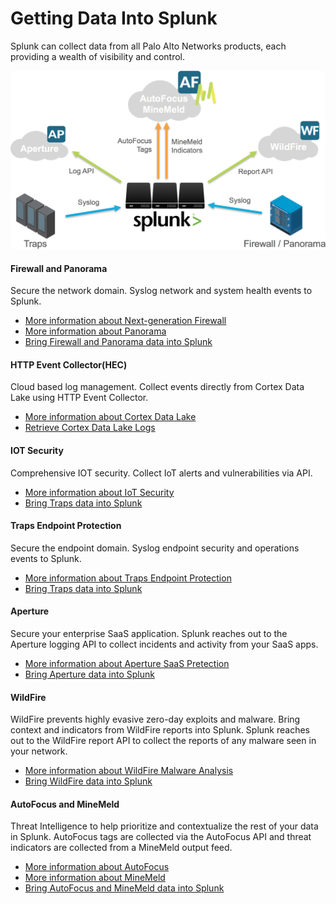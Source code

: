 # Getting Data Into Splunk

Splunk can collect data from all Palo Alto Networks products, each providing a wealth of visibility and control.

<img src="/assets/architecture.png" alt="Architecture Diagram" class="no-shadow">

#### Firewall and Panorama

Secure the network domain. Syslog network and system health events to Splunk.

- [More information about Next-generation Firewall](https://www.paloaltonetworks.com/products/secure-the-network/next-generation-firewall)
- [More information about Panorama](https://www.paloaltonetworks.com/products/management/panorama)
- [Bring Firewall and Panorama data into Splunk](/firewalls-panorama-and-traps.md)

#### HTTP Event Collector(HEC)

Cloud based log management. Collect events directly from Cortex Data Lake using HTTP Event Collector.

- [More information about Cortex Data Lake](https://www.paloaltonetworks.com/cortex/cortex-data-lake)
- [Retrieve Cortex Data Lake Logs](/cortex-hec.md)

#### IOT Security

Comprehensive IOT security. Collect IoT alerts and vulnerabilities via API.

- [More information about IoT Security](https://www.paloaltonetworks.com/network-security/iot-security)
- [Bring Traps data into Splunk](/iot-security.md)
 
#### Traps Endpoint Protection

Secure the endpoint domain. Syslog endpoint security and operations events to Splunk.

- [More information about Traps Endpoint Protection](https://www.paloaltonetworks.com/products/secure-the-endpoint/traps)
- [Bring Traps data into Splunk](/firewalls-panorama-and-traps.md)

#### Aperture

Secure your enterprise SaaS application. Splunk reaches out to the Aperture logging API to collect incidents and activity from your SaaS apps.

- [More information about Aperture SaaS Pretection](https://www.paloaltonetworks.com/products/secure-the-cloud/aperture)
- [Bring Aperture data into Splunk](/aperture.md)

#### WildFire

WildFire prevents highly evasive zero-day exploits and malware. Bring context and indicators from WildFire reports into Splunk. Splunk reaches out to the WildFire report API to collect the reports of any malware seen in your network.

- [More information about WildFire Malware Analysis](https://www.paloaltonetworks.com/products/secure-the-network/subscriptions/wildfire)
- [Bring WildFire data into Splunk](wildfire.md)

#### AutoFocus and MineMeld

Threat Intelligence to help prioritize and contextualize the rest of your data in Splunk. AutoFocus tags are collected via the AutoFocus API and threat indicators are collected from a MineMeld output feed.

- [More information about AutoFocus](https://www.paloaltonetworks.com/products/secure-the-network/subscriptions/autofocus)
- [More information about MineMeld](https://www.paloaltonetworks.com/products/secure-the-network/subscriptions/minemeld)
- [Bring AutoFocus and MineMeld data into Splunk](/autofocus-and-minemeld.md)